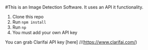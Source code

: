 #This is an Image Detection Software.
It uses an API it functionality.

1. Clone this repo
2. Run `npm install`
3. Run `np`
4. You must add your own API key 

You can grab Clarifai API key [here] 
//(https://www.clarifai.com/)
